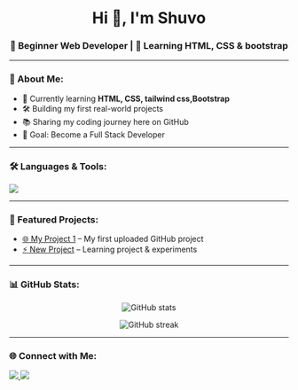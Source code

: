 <h1 align="center">Hi 👋, I'm Shuvo</h1>
<h3 align="center">🚀 Beginner Web Developer | 🌱 Learning HTML, CSS & bootstrap</h3>

---

### 💫 About Me:
- 🌱 Currently learning **HTML, CSS, tailwind css,Bootstrap**  
- 🛠 Building my first real-world projects  
- 📚 Sharing my coding journey here on GitHub  
- 🎯 Goal: Become a Full Stack Developer  

---

### 🛠 Languages & Tools:
<p align="left">
  <img src="https://skillicons.dev/icons?i=html,css,javascript,git,github,vscode" />
</p>

---

### 📌 Featured Projects:
- [🌐 My Project 1](https://github.com/ShuvoDas301/my-project) – My first uploaded GitHub project
- [⚡ New Project](https://github.com/ShuvoDas301/New--project) – Learning project & experiments

---

### 📊 GitHub Stats:
<p align="center">
  <img src="https://github-readme-stats.vercel.app/api?username=ShuvoDas301&show_icons=true&theme=tokyonight" alt="GitHub stats" />
</p>
<p align="center">
  <img src="https://github-readme-streak-stats.herokuapp.com/?user=ShuvoDas301&theme=tokyonight" alt="GitHub streak" />
</p>

---

### 🌐 Connect with Me:
<p align="left">
  <a href="https://facebook.com/shuvo.das.168033" target="blank">
    <img src="https://img.shields.io/badge/Facebook-%231877F2.svg?&style=for-the-badge&logo=facebook&logoColor=white" />
  </a>
  <a href="mailto:shuvofeni1212@gmail.com" target="blank">
    <img src="https://img.shields.io/badge/Gmail-D14836?style=for-the-badge&logo=gmail&logoColor=white" />
  </a>
</p>
